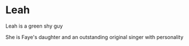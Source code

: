 # Leah
Leah is a green shy guy


She is Faye's daughter and an outstanding original singer with personality
